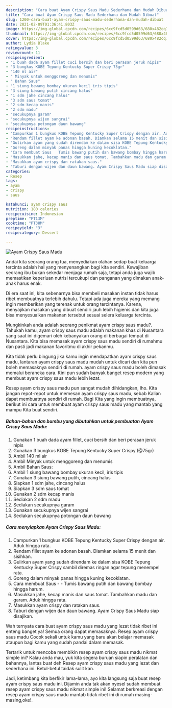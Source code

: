 ```yaml
---
description: "Cara buat Ayam Crispy Saus Madu Sederhana dan Mudah Dibuat"
title: "Cara buat Ayam Crispy Saus Madu Sederhana dan Mudah Dibuat"
slug: 1200-cara-buat-ayam-crispy-saus-madu-sederhana-dan-mudah-dibuat
date: 2021-02-09T01:36:41.803Z
image: https://img-global.cpcdn.com/recipes/6cc9fcd5d0599d63/680x482cq70/ayam-crispy-saus-madu-foto-resep-utama.jpg
thumbnail: https://img-global.cpcdn.com/recipes/6cc9fcd5d0599d63/680x482cq70/ayam-crispy-saus-madu-foto-resep-utama.jpg
cover: https://img-global.cpcdn.com/recipes/6cc9fcd5d0599d63/680x482cq70/ayam-crispy-saus-madu-foto-resep-utama.jpg
author: Lydia Blake
ratingvalue: 3
reviewcount: 11
recipeingredient:
- "1 buah dada ayam fillet cuci bersih dan beri perasan jeruk nipis"
- "3 bungkus KOBE Tepung Kentucky Super Crispy 75gr"
- "140 ml air"
- " Minyak untuk menggoreng dan menumis"
- " Bahan Saus"
- "1 siung bawang bombay ukuran kecil iris tipis"
- "3 siung bawang putih cincang halus"
- "1 sdm jahe cincang halus"
- "3 sdm saus tomat"
- "2 sdm kecap manis"
- "2 sdm madu"
- "secukupnya garam"
- "secukupnya wijen sangrai"
- "secukupnya potongan daun bawang"
recipeinstructions:
- "Campurkan 1 bungkus KOBE Tepung Kentucky Super Crispy dengan air. Aduk hingga rata."
- "Rendam fillet ayam ke adonan basah. Diamkan selama 15 menit dan sisihkan."
- "Gulirkan ayam yang sudah direndam ke dalam sisa KOBE Tepung Kentucky Super Crispy sambil diremas ringan agar tepung menempel rata."
- "Goreng dalam minyak panas hingga kuning kecoklatan."
- "Cara membuat Saus   Tumis bawang putih dan bawang bombay hingga harum."
- "Masukkan jahe, kecap manis dan saus tomat. Tambahkan madu dan garam. Aduk hingga rata."
- "Masukkan ayam crispy dan ratakan saus."
- "Taburi dengan wijen dan daun bawang. Ayam Crispy Saus Madu siap disajikan."
categories:
- Resep
tags:
- ayam
- crispy
- saus

katakunci: ayam crispy saus 
nutrition: 180 calories
recipecuisine: Indonesian
preptime: "PT13M"
cooktime: "PT38M"
recipeyield: "3"
recipecategory: Dessert

---
```



![Ayam Crispy Saus Madu](https://img-global.cpcdn.com/recipes/6cc9fcd5d0599d63/680x482cq70/ayam-crispy-saus-madu-foto-resep-utama.jpg)

Andai kita seorang orang tua, menyediakan olahan sedap buat keluarga tercinta adalah hal yang menyenangkan bagi kita sendiri. Kewajiban seorang ibu bukan sekedar menjaga rumah saja, tetapi anda juga wajib memastikan keperluan nutrisi tercukupi dan panganan yang dimakan anak-anak harus enak.

Di era  saat ini, kita sebenarnya bisa membeli masakan instan tidak harus ribet membuatnya terlebih dahulu. Tetapi ada juga mereka yang memang ingin memberikan yang terenak untuk orang tercintanya. Karena, menyajikan masakan yang dibuat sendiri jauh lebih higienis dan kita juga bisa menyesuaikan makanan tersebut sesuai selera keluarga tercinta. 



Mungkinkah anda adalah seorang penikmat ayam crispy saus madu?. Tahukah kamu, ayam crispy saus madu adalah makanan khas di Nusantara yang saat ini digemari oleh kebanyakan orang di berbagai tempat di Nusantara. Kita bisa memasak ayam crispy saus madu sendiri di rumahmu dan pasti jadi makanan favoritmu di akhir pekanmu.

Kita tidak perlu bingung jika kamu ingin mendapatkan ayam crispy saus madu, lantaran ayam crispy saus madu mudah untuk dicari dan kita pun boleh memasaknya sendiri di rumah. ayam crispy saus madu boleh dimasak memalui beraneka cara. Kini pun sudah banyak banget resep modern yang membuat ayam crispy saus madu lebih lezat.

Resep ayam crispy saus madu pun sangat mudah dihidangkan, lho. Kita jangan repot-repot untuk memesan ayam crispy saus madu, sebab Kalian dapat membuatnya sendiri di rumah. Bagi Kita yang ingin membuatnya, berikut ini cara untuk membuat ayam crispy saus madu yang mantab yang mampu Kita buat sendiri.

<!--inarticleads1-->

##### Bahan-bahan dan bumbu yang dibutuhkan untuk pembuatan Ayam Crispy Saus Madu:

1. Gunakan 1 buah dada ayam fillet, cuci bersih dan beri perasan jeruk nipis
1. Gunakan 3 bungkus KOBE Tepung Kentucky Super Crispy (@75gr)
1. Ambil 140 ml air
1. Ambil  Minyak untuk menggoreng dan menumis
1. Ambil  Bahan Saus:
1. Ambil 1 siung bawang bombay ukuran kecil, iris tipis
1. Gunakan 3 siung bawang putih, cincang halus
1. Siapkan 1 sdm jahe, cincang halus
1. Siapkan 3 sdm saus tomat
1. Gunakan 2 sdm kecap manis
1. Sediakan 2 sdm madu
1. Sediakan secukupnya garam
1. Gunakan secukupnya wijen sangrai
1. Sediakan secukupnya potongan daun bawang




<!--inarticleads2-->

##### Cara menyiapkan Ayam Crispy Saus Madu:

1. Campurkan 1 bungkus KOBE Tepung Kentucky Super Crispy dengan air. Aduk hingga rata.
1. Rendam fillet ayam ke adonan basah. Diamkan selama 15 menit dan sisihkan.
1. Gulirkan ayam yang sudah direndam ke dalam sisa KOBE Tepung Kentucky Super Crispy sambil diremas ringan agar tepung menempel rata.
1. Goreng dalam minyak panas hingga kuning kecoklatan.
1. Cara membuat Saus -  -  Tumis bawang putih dan bawang bombay hingga harum.
1. Masukkan jahe, kecap manis dan saus tomat. Tambahkan madu dan garam. Aduk hingga rata.
1. Masukkan ayam crispy dan ratakan saus.
1. Taburi dengan wijen dan daun bawang. Ayam Crispy Saus Madu siap disajikan.




Wah ternyata cara buat ayam crispy saus madu yang lezat tidak ribet ini enteng banget ya! Semua orang dapat memasaknya. Resep ayam crispy saus madu Cocok sekali untuk kamu yang baru akan belajar memasak ataupun bagi kamu yang sudah pandai dalam memasak.

Tertarik untuk mencoba membikin resep ayam crispy saus madu nikmat simple ini? Kalau anda mau, yuk kita segera buruan siapin peralatan dan bahannya, lantas buat deh Resep ayam crispy saus madu yang lezat dan sederhana ini. Betul-betul taidak sulit kan. 

Jadi, ketimbang kita berfikir lama-lama, ayo kita langsung saja buat resep ayam crispy saus madu ini. Dijamin anda tak akan nyesel sudah membuat resep ayam crispy saus madu nikmat simple ini! Selamat berkreasi dengan resep ayam crispy saus madu mantab tidak ribet ini di rumah masing-masing,oke!.

